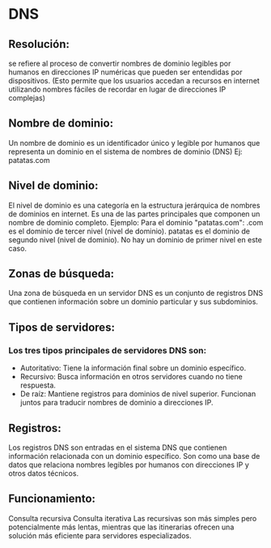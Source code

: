 # DNS
## Resolución:
  se refiere al proceso de convertir nombres de dominio legibles por humanos en direcciones IP numéricas que pueden ser entendidas por dispositivos. (Esto permite que los usuarios accedan a recursos en internet utilizando nombres fáciles de recordar en lugar de direcciones IP complejas)

## Nombre de dominio:
 Un nombre de dominio es un identificador único y legible por humanos que representa un dominio en el sistema de nombres de dominio (DNS)
 Ej: patatas.com

## Nivel de dominio:
 El nivel de dominio es una categoría en la estructura jerárquica de nombres de dominios en internet. Es una de las partes principales que componen un nombre de dominio completo.
 Ejemplo:
 Para el dominio "patatas.com":
 .com es el dominio de tercer nivel (nivel de dominio).
 patatas es el dominio de segundo nivel (nivel de dominio).
 No hay un dominio de primer nivel en este caso.

## Zonas de búsqueda:
 Una zona de búsqueda en un servidor DNS es un conjunto de registros DNS que contienen información sobre un dominio particular y sus subdominios.

## Tipos de servidores:
 ### Los tres tipos principales de servidores DNS son:
  * Autoritativo: Tiene la información final sobre un dominio específico.
  * Recursivo: Busca información en otros servidores cuando no tiene respuesta.
  * De raíz: Mantiene registros para dominios de nivel superior.
  Funcionan juntos para traducir nombres de dominio a direcciones IP.

## Registros:
 Los registros DNS son entradas en el sistema DNS que contienen información relacionada con un dominio específico. Son como una base de datos que relaciona nombres legibles por humanos con direcciones IP y otros datos técnicos.

## Funcionamiento:
Consulta recursiva
Consulta iterativa 
Las recursivas son más simples pero potencialmente más lentas, mientras que las itinerarias ofrecen una solución más eficiente para servidores especializados.
